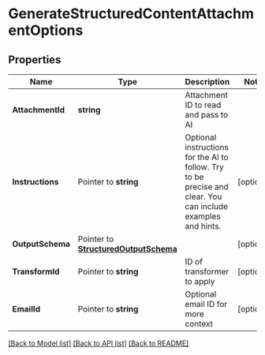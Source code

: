 # GenerateStructuredContentAttachmentOptions

## Properties

Name | Type | Description | Notes
------------ | ------------- | ------------- | -------------
**AttachmentId** | **string** | Attachment ID to read and pass to AI | 
**Instructions** | Pointer to **string** | Optional instructions for the AI to follow. Try to be precise and clear. You can include examples and hints. | [optional] 
**OutputSchema** | Pointer to [**StructuredOutputSchema**](StructuredOutputSchema) |  | [optional] 
**TransformId** | Pointer to **string** | ID of transformer to apply | [optional] 
**EmailId** | Pointer to **string** | Optional email ID for more context | [optional] 

[[Back to Model list]](../README#documentation-for-models) [[Back to API list]](../README#documentation-for-api-endpoints) [[Back to README]](../README)


